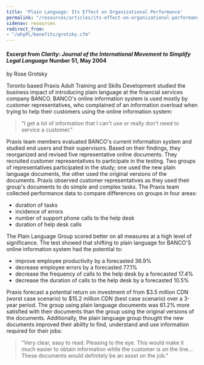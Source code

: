 ```yaml
---
title: 'Plain Language: Its Effect on Organizational Performance'
permalink: "/resources/articles/its-effect-on-organizational-performance/"
sidenav: resources
redirect_from:
- "/whyPL/benefits/grotsky.cfm"
---
```


#### Excerpt from _Clarity: Journal of the International Movement to Simplify Legal Language_ Number 51, May 2004

by Rose Grotsky

Toronto based Praxis Adult Training and Skills Development studied the business impact of introducing plain language at the financial services company BANCO. BANCO's online information system is used mostly by customer representatives, who complained of an information overload when trying to help their customers using the online information system:

> "I get a lot of information that I can't use or really don't need to service a customer."

Praxis team members evaluated BANCO's current information system and studied end users and their supervisors. Based on their findings, they reorganized and revised five representative online documents. They recruited customer representatives to participate in the testing. Two groups of representatives participated in the study; one used the new plain language documents, the other used the original versions of the documents. Praxis observed customer representatives as they used their group's documents to do simple and complex tasks. The Praxis team collected performance data to compare differences on groups in four areas:

- duration of tasks
- incidence of errors
- number of support phone calls to the help desk
- duration of help desk calls

The Plain Language Group scored better on all measures at a high level of significance. The test showed that shifting to plain language for BANCO'S online information system had the potential to:

- improve employee productivity by a forecasted 36.9%
- decrease employee errors by a forecasted 77.1%
- decrease the frequency of calls to the help desk by a forecasted 17.4%
- decrease the duration of calls to the help desk by a forecasted 10.5%

Praxis forecast a potential return on investment of from $3.5 million CDN (worst case scenario) to $15.2 million CDN (best case scenario) over a 3-year period. The group using plain language documents was 61.2% more satisfied with their documents than the group using the original versions of the documents. Additionally, the plain language group thought the new documents improved their ability to find, understand and use information required for their jobs:

> "Very clear, easy to read. Pleasing to the eye. This would make it much easier to obtain information while the customer is on the line... These documents would definitely be an asset on the job."
